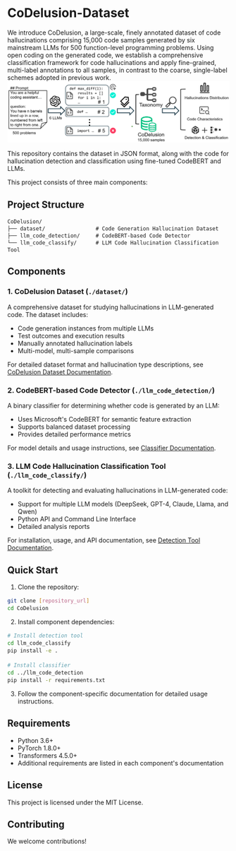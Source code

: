 # CoDelusion-Dataset

We introduce CoDelusion, a large-scale, finely annotated dataset of code hallucinations comprising 15,000 code samples generated by six mainstream LLMs for 500 function-level programming problems. Using open coding on the generated code, we establish a comprehensive classification framework for code hallucinations and apply fine-grained, multi-label annotations to all samples, in contrast to the coarse, single-label schemes adopted in previous work.![overview](./assets/overview.png)

This repository contains the dataset in JSON format, along with the code for hallucination detection and classification using fine-tuned CodeBERT and LLMs.

This project consists of three main components:

## Project Structure

```
CoDelusion/
├── dataset/                # Code Generation Hallucination Dataset
├── llm_code_detection/     # CodeBERT-based Code Detector 
└── llm_code_classify/      # LLM Code Hallucination Classification Tool
```

## Components

### 1. CoDelusion Dataset (`./dataset/`)

A comprehensive dataset for studying hallucinations in LLM-generated code. The dataset includes:
- Code generation instances from multiple LLMs
- Test outcomes and execution results
- Manually annotated hallucination labels
- Multi-model, multi-sample comparisons

For detailed dataset format and hallucination type descriptions, see [CoDelusion Dataset Documentation](./dataset/README.md).

### 2. CodeBERT-based Code Detector (`./llm_code_detection/`)

A binary classifier for determining whether code is generated by an LLM:
- Uses Microsoft's CodeBERT for semantic feature extraction
- Supports balanced dataset processing
- Provides detailed performance metrics

For model details and usage instructions, see [Classifier Documentation](./llm_code_detection/README.md).


### 3. LLM Code Hallucination Classification Tool (`./llm_code_classify/`)

A toolkit for detecting and evaluating hallucinations in LLM-generated code:
- Support for multiple LLM models (DeepSeek, GPT-4, Claude, Llama, and Qwen)
- Python API and Command Line Interface
- Detailed analysis reports

For installation, usage, and API documentation, see [Detection Tool Documentation](./llm_code_classify/README.md).


## Quick Start

1. Clone the repository:
```bash
git clone [repository_url]
cd CoDelusion
```

2. Install component dependencies:
```bash
# Install detection tool
cd llm_code_classify
pip install -e .

# Install classifier
cd ../llm_code_detection
pip install -r requirements.txt
```

3. Follow the component-specific documentation for detailed usage instructions.

## Requirements

- Python 3.6+
- PyTorch 1.8.0+
- Transformers 4.5.0+
- Additional requirements are listed in each component's documentation

## License

This project is licensed under the MIT License.

## Contributing

We welcome contributions! 
